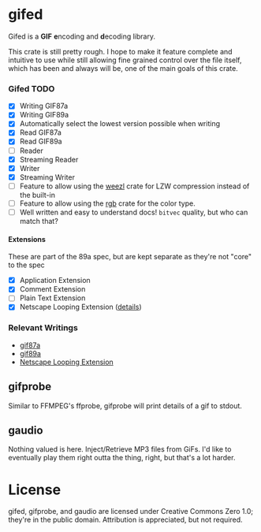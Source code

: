 # gifed
Gifed is a **GIF** **e**ncoding and **d**ecoding library.

This crate is still pretty rough. I hope to make it feature complete and intuitive to use while still allowing fine grained control over the file itself, which has been and always will be, one of the main goals of this crate.

### Gifed TODO
- [x] Writing GIF87a
- [x] Writing GIF89a
- [x] Automatically select the lowest version possible when writing
- [x] Read GIF87a
- [x] Read GIF89a
- [ ] Reader
- [x] Streaming Reader
- [x] Writer
- [x] Streaming Writer
- [ ] Feature to allow using the [weezl][weezl-crates] crate for LZW compression instead of the built-in
- [ ] Feature to allow using the [rgb][rgb-crates] crate for the color type.
- [ ] Well written and easy to understand docs! `bitvec` quality, but who can match that?

[weezl-crates]: https://crates.io/crates/weezl
[rgb-crates]: https://crates.io/crates/rgb

#### Extensions
These are part of the 89a spec, but are kept separate as they're not "core" to the spec

- [x] Application Extension
- [x] Comment Extension
- [ ] Plain Text Extension
- [x] Netscape Looping Extension ([details][netscape])

### Relevant Writings

- [gif87a][gif87a]
- [gif89a][gif89a]
- [Netscape Looping Extension][netscape]

[gif87a]: https://www.w3.org/Graphics/GIF/spec-gif87.txt
[gif89a]: https://www.w3.org/Graphics/GIF/spec-gif89a.txt
[netscape]: http://www.vurdalakov.net/misc/gif/netscape-looping-application-extension

## gifprobe
Similar to FFMPEG's ffprobe, gifprobe will print details of a gif to stdout.

## gaudio
Nothing valued is here. Inject/Retrieve MP3 files from GiFs. I'd like to eventually play them right outta the thing, right, but that's a lot harder.

# License
gifed, gifprobe, and gaudio are licensed under Creative Commons Zero 1.0; they're in the public domain. Attribution is appreciated, but not required.
